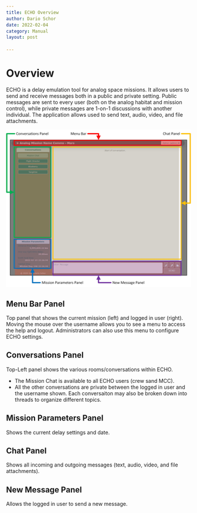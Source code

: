 ```yaml
---
title: ECHO Overview
author: Dario Schor
date: 2022-02-04
category: Manual
layout: post

---
```



# Overview
ECHO is a delay emulation tool for analog space missions. It allows users to send and receive messages both in a public and private setting. Public messages are sent to every user (both on the analog habitat and mission control), while private messages are 1-on-1 discussions with another individual. The application allows used to send text, audio, video, and file attachments.

![ECHO interface panels](../assets/help-gui-panels.jpg)

## Menu Bar Panel
Top panel that shows the current mission (left) and logged in user (right). Moving the mouse over the username allows you to see a menu to access the help and logout. Administrators can also use this menu to configure ECHO settings.

## Conversations Panel
Top-Left panel shows the various rooms/conversations within ECHO.

- The Mission Chat is available to all ECHO users (crew sand MCC).
- All the other conversations are private between the logged in user and the username shown.
Each conversaiton may also be broken down into threads to organize different topics.

## Mission Parameters Panel
Shows the current delay settings and date.

## Chat Panel
Shows all incoming and outgoing messages (text, audio, video, and file attachments).

## New Message Panel
Allows the logged in user to send a new message.